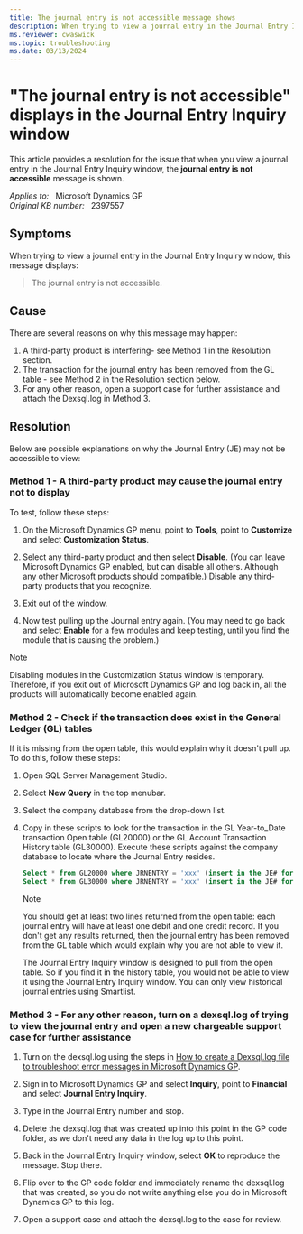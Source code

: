 ```yaml
---
title: The journal entry is not accessible message shows
description: When trying to view a journal entry in the Journal Entry Inquiry window, this message displays - The journal entry is not accessible. Provides a resolution.
ms.reviewer: cwaswick
ms.topic: troubleshooting
ms.date: 03/13/2024
---
```

# "The journal entry is not accessible" displays in the Journal Entry Inquiry window

This article provides a resolution for the issue that when you view a journal entry in the Journal Entry Inquiry window, the **journal entry is not accessible** message is shown.

_Applies to:_ &nbsp; Microsoft Dynamics GP  
_Original KB number:_ &nbsp; 2397557

## Symptoms

When trying to view a journal entry in the Journal Entry Inquiry window, this message displays:

> The journal entry is not accessible.

## Cause

There are several reasons on why this message may happen:

1. A third-party product is interfering- see Method 1 in the Resolution section.
2. The transaction for the journal entry has been removed from the GL table - see Method 2 in the Resolution section below.
3. For any other reason, open a support case for further assistance and attach the Dexsql.log in Method 3.

## Resolution

Below are possible explanations on why the Journal Entry (JE) may not be accessible to view:

### Method 1 - A third-party product may cause the journal entry not to display

To test, follow these steps:

1. On the Microsoft Dynamics GP menu, point to **Tools**, point to **Customize** and select **Customization Status**.

2. Select any third-party product and then select **Disable**. (You can leave Microsoft Dynamics GP enabled, but can disable all others. Although any other Microsoft products should compatible.) Disable any third-party products that you recognize.

3. Exit out of the window.

4. Now test pulling up the Journal entry again. (You may need to go back and select **Enable** for a few modules and keep testing, until you find the module that is causing the problem.)

> [!NOTE]
> Disabling modules in the Customization Status window is temporary. Therefore, if you exit out of Microsoft Dynamics GP and log back in, all the products will automatically become enabled again.

### Method 2 - Check if the transaction does exist in the General Ledger (GL) tables

If it is missing from the open table, this would explain why it doesn't pull up. To do this, follow these steps:

1. Open SQL Server Management Studio.
2. Select **New Query** in the top menubar.
3. Select the company database from the drop-down list.
4. Copy in these scripts to look for the transaction in the GL Year-to_Date transaction Open table (GL20000) or the GL Account Transaction History table (GL30000). Execute these scripts against the company database to locate where the Journal Entry resides.

    ```sql
    Select * from GL20000 where JRNENTRY = 'xxx' (insert in the JE# for the xxx placeholder)
    Select * from GL30000 where JRNENTRY = 'xxx' (insert in the JE# for the xxx placeholder)
    ```

    > [!NOTE]
    > You should get at least two lines returned from the open table: each journal entry will have at least one debit and one credit record. If you don't get any results returned, then the journal entry has been removed from the GL table which would explain why you are not able to view it.
    >
    > The Journal Entry Inquiry window is designed to pull from the open table. So if you find it in the history table, you would not be able to view it using the Journal Entry Inquiry window. You can only view historical journal entries using Smartlist.

### Method 3 - For any other reason, turn on a dexsql.log of trying to view the journal entry and open a new chargeable support case for further assistance

1. Turn on the dexsql.log using the steps in [How to create a Dexsql.log file to troubleshoot error messages in Microsoft Dynamics GP](https://support.microsoft.com/topic/kb-850996-how-to-create-a-dexsql-log-file-to-troubleshoot-error-messages-in-microsoft-dynamics-gp-67f4d9e9-51dd-69a8-57d8-6625416e3cb1).

2. Sign in to Microsoft Dynamics GP and select **Inquiry**, point to **Financial** and select **Journal Entry Inquiry**.
3. Type in the Journal Entry number and stop.
4. Delete the dexsql.log that was created up into this point in the GP code folder, as we don't need any data in the log up to this point.
5. Back in the Journal Entry Inquiry window, select **OK** to reproduce the message. Stop there.
6. Flip over to the GP code folder and immediately rename the dexsql.log that was created, so you do not write anything else you do in Microsoft Dynamics GP to this log.
7. Open a support case and attach the dexsql.log to the case for review.
